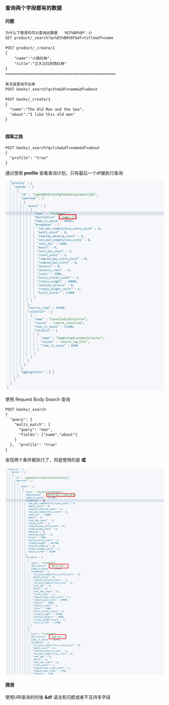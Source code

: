 

### 查询两个字段都有的数据

#### 问题

```
为什么下面语句可以查询出数据   %E5%B0%8F：小
GET product/_search?q=%E5%B0%8F&df=title&df=name

POST product/_create/1
{
	"name":"小西红柿",
    "title":"又大又红的西红柿"
}
=================================================

英文就查询不出来
POST books/_search?q=the&df=name&df=about

POST books/_create/1
{
  "name":"The Old Man and the Sea",
  "about":"I like this old man"
}


```

#### 探索之路

```
POST books/_search?q=like&df=name&df=about
{
  "profile": "true"
}
```

通过使用 **profile** 查看查询计划，只有最后一个df被执行查询

<img src="./问题/image-20191216190010642.png" alt="image-20191216190010642"  />

使用 Request Body Search 查询

```
POST books/_search
{
  "query": {
    "multi_match": {
      "query": "man",
      "fields": ["name","about"]
    }
  },  "profile": "true"
}
```

发现两个条件都执行了，但是使用的是 **或**

![image-20191216190916230](./问题/image-20191216190916230.png)

#### 猜测

使用URI查询的时候 **&df** 语法有问题或者不支持多字段